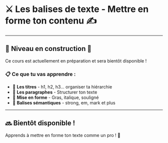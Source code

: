 # ⚔️ Les balises de texte - Mettre en forme ton contenu ✍️

---

## 🚧 Niveau en construction 🚧

Ce cours est actuellement en préparation et sera bientôt disponible !

### 📋 Ce que tu vas apprendre :

- 📝 **Les titres** - h1, h2, h3... organiser ta hiérarchie
- 📄 **Les paragraphes** - Structurer ton texte
- 💪 **Mise en forme** - Gras, italique, souligné
- 🎨 **Balises sémantiques** - strong, em, mark et plus

---

## 🔜 Bientôt disponible !

Apprends à mettre en forme ton texte comme un pro ! 🚀
